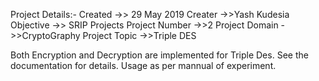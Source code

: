 Project Details:-
Created ->> 29 May 2019
Creater ->>Yash Kudesia
Objective ->> SRIP Projects
Project Number ->>2
Project Domain ->>CryptoGraphy
Project Topic ->>Triple DES 

Both Encryption and Decryption are implemented for Triple Des.
See the documentation for details.
Usage as per mannual of experiment.
